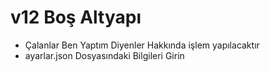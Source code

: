#  v12 Boş Altyapı
- Çalanlar Ben Yaptım Diyenler Hakkında işlem yapılacaktır
- ayarlar.json Dosyasındaki Bilgileri Girin
